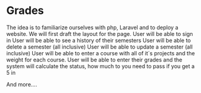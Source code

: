 # Grades

The idea is to familiarize ourselves with php, Laravel and to deploy a website.
We will first draft the layout for the page.
User will be able to sign in
User will be able to see a history of their semesters
User will be able to delete a semester (all inclusive)
User will be able to update a semester (all inclusive)
User will be able to enter a course with all of it´s projects and the weight for each course.
User will be able to enter their grades and the system will calculate the status, how much to you need to pass if you get a 5 in

And more....
